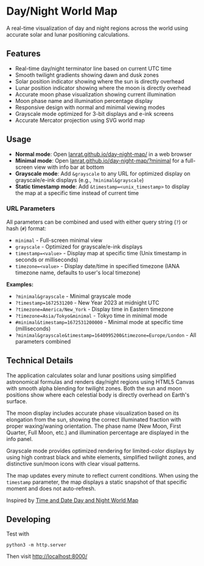 
# Day/Night World Map

A real-time visualization of day and night regions across the world using accurate solar and lunar positioning calculations.

## Features

- Real-time day/night terminator line based on current UTC time
- Smooth twilight gradients showing dawn and dusk zones
- Solar position indicator showing where the sun is directly overhead
- Lunar position indicator showing where the moon is directly overhead
- Accurate moon phase visualization showing current illumination
- Moon phase name and illumination percentage display
- Responsive design with normal and minimal viewing modes
- Grayscale mode optimized for 3-bit displays and e-ink screens
- Accurate Mercator projection using SVG world map

## Usage

- **Normal mode**: Open [lanrat.github.io/day-night-map/](https://lanrat.github.io/day-night-map/) in a web browser
- **Minimal mode**: Open [lanrat.github.io/day-night-map/?minimal](https://lanrat.github.io/day-night-map/?minimal) for a full-screen view with info bar at bottom
- **Grayscale mode**: Add `&grayscale` to any URL for optimized display on grayscale/e-ink displays (e.g., `?minimal&grayscale`)
- **Static timestamp mode**: Add `&timestamp=<unix_timestamp>` to display the map at a specific time instead of current time

### URL Parameters

All parameters can be combined and used with either query string (`?`) or hash (`#`) format:

- `minimal` - Full-screen minimal view
- `grayscale` - Optimized for grayscale/e-ink displays  
- `timestamp=<value>` - Display map at specific time (Unix timestamp in seconds or milliseconds)
- `timezone=<value>` - Display date/time in specified timezone (IANA timezone name, defaults to user's local timezone)

**Examples:**

- `?minimal&grayscale` - Minimal grayscale mode
- `?timestamp=1672531200` - New Year 2023 at midnight UTC
- `?timezone=America/New_York` - Display time in Eastern timezone
- `?timezone=Asia/Tokyo&minimal` - Tokyo time in minimal mode
- `#minimal&timestamp=1672531200000` - Minimal mode at specific time (milliseconds)
- `?minimal&grayscale&timestamp=1640995200&timezone=Europe/London` - All parameters combined

## Technical Details

The application calculates solar and lunar positions using simplified astronomical formulas and renders day/night regions using HTML5 Canvas with smooth alpha blending for twilight zones. Both the sun and moon positions show where each celestial body is directly overhead on Earth's surface.

The moon display includes accurate phase visualization based on its elongation from the sun, showing the correct illuminated fraction with proper waxing/waning orientation. The phase name (New Moon, First Quarter, Full Moon, etc.) and illumination percentage are displayed in the info panel.

Grayscale mode provides optimized rendering for limited-color displays by using high contrast black and white elements, simplified twilight zones, and distinctive sun/moon icons with clear visual patterns.

The map updates every minute to reflect current conditions. When using the `timestamp` parameter, the map displays a static snapshot of that specific moment and does not auto-refresh.

Inspired by [Time and Date Day and Night World Map](https://www.timeanddate.com/worldclock/sunearth.html)

## Developing

Test with

```shell
python3 -m http.server
```

Then visit [http://localhost:8000/](http://localhost:8000/)
